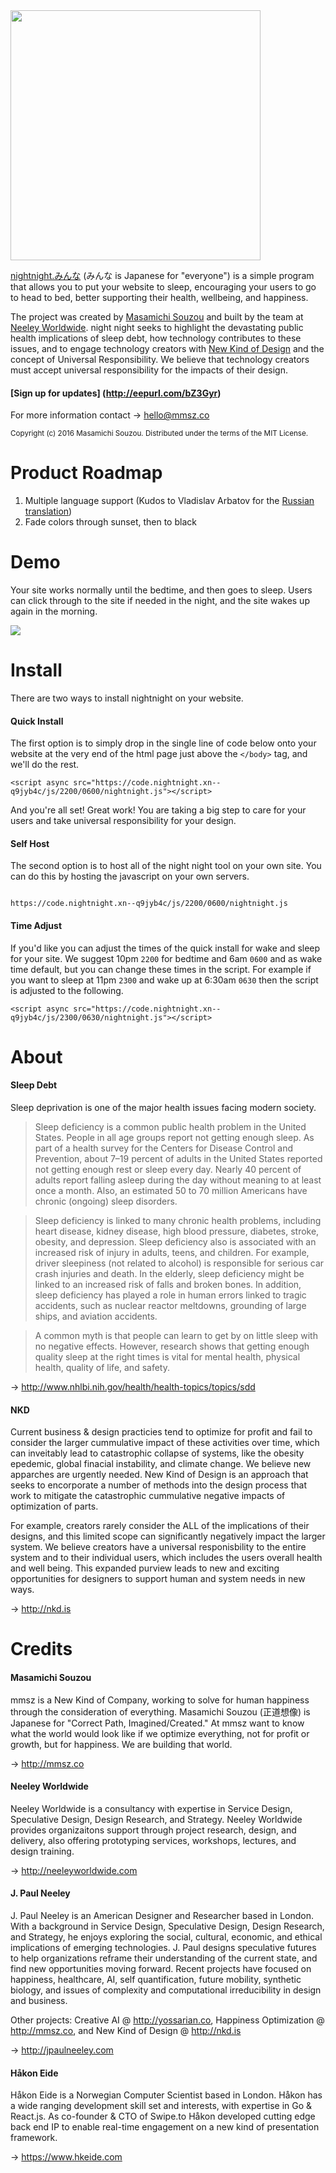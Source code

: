<img src="http://neeleyworldwide.com/night_night_everyone.png" width="400">

[nightnight.みんな](http://nightnight.みんな) (みんな is Japanese for "everyone") is a simple program that allows you to put your website to sleep, encouraging your users to go to head to bed, better supporting their health, wellbeing, and happiness.

The project was created by [Masamichi Souzou](http://mmsz.co) and built by the team at [Neeley Worldwide](http://neeleyworldwide.com). night night seeks to highlight the devastating public health implications of sleep debt, how technology contributes to these issues, and to engage technology creators with [New Kind of Design](http://nkd.is) and the concept of Universal Responsibility. We believe that technology creators must accept universal responsibility for the impacts of their design. 

#### [Sign up for updates] (http://eepurl.com/bZ3Gyr)

For more information contact → hello@mmsz.co


<sub>Copyright (c) 2016 Masamichi Souzou. Distributed under the terms of the MIT License.</sub>

# Product Roadmap 

1. Multiple language support (Kudos to Vladislav Arbatov for the [Russian translation](https://github.com/arbdigital/nightnight_ru))
2. Fade colors through sunset, then to black

# Demo

Your site works normally until the bedtime, and then goes to sleep. Users can click through to the site if needed in the night, and the site wakes up again in the morning.

<img src="https://neeleyworldwide.com/night_night_Screenshot.png" >

# Install

There are two ways to install nightnight on your website. 

#### Quick Install

The first option is to simply drop in the single line of code below onto your website at the very end of the html page just above the `</body>` tag, and we'll do the rest.

```
<script async src="https://code.nightnight.xn--q9jyb4c/js/2200/0600/nightnight.js"></script>
```

And you're all set! Great work! You are taking a big step to care for your users and take universal responsibility for your design.



#### Self Host

The second option is to host all of the night night tool on your own site. You can do this by hosting the javascript on your own servers. 

```

https://code.nightnight.xn--q9jyb4c/js/2200/0600/nightnight.js

```


#### Time Adjust

If you'd like you can adjust the times of the quick install for wake and sleep for your site. We suggest 10pm `2200` for bedtime and 6am `0600` and as wake time default, but you can change these times in the script. For example if you want to sleep at 11pm `2300` and wake up at 6:30am `0630` then the script is adjusted to the following. 

```
<script async src="https://code.nightnight.xn--q9jyb4c/js/2300/0630/nightnight.js"></script>
```

# About

#### Sleep Debt
Sleep deprivation is one of the major health issues facing modern society.

> Sleep deficiency is a common public health problem in the United States. People in all age groups report not getting enough sleep. As part of a health survey for the Centers for Disease Control and Prevention, about 7–19 percent of adults in the United States reported not getting enough rest or sleep every day. Nearly 40 percent of adults report falling asleep during the day without meaning to at least once a month.  Also, an estimated 50 to 70 million Americans have chronic (ongoing) sleep disorders.

> Sleep deficiency is linked to many chronic health problems, including heart disease, kidney disease, high blood pressure, diabetes, stroke, obesity, and depression. Sleep deficiency also is associated with an increased risk of injury in adults, teens, and children. For example, driver sleepiness (not related to alcohol) is responsible for serious car crash injuries and death. In the elderly, sleep deficiency might be linked to an increased risk of falls and broken bones. In addition, sleep deficiency has played a role in human errors linked to tragic accidents, such as nuclear reactor meltdowns, grounding of large ships, and aviation accidents.

> A common myth is that people can learn to get by on little sleep with no negative effects. However, research shows that getting enough quality sleep at the right times is vital for mental health, physical health, quality of life, and safety.

→ http://www.nhlbi.nih.gov/health/health-topics/topics/sdd


#### NKD

Current business & design practicies tend to optimize for profit and fail to consider the larger cummulative impact of these activities over time, which can inveitably lead to catastrophic collapse of systems, like the obesity epedemic, global finacial instability, and climate change. We believe new apparches are urgently needed. New Kind of Design is an approach that seeks to encorporate a number of methods into the design process that work to mitigate the catastrophic cummulative negative impacts of optimization of parts. 

For example, creators rarely consider the ALL of the implications of their designs, and this limited scope can significantly negatively impact the larger system. We believe creators have a universal responisbility to the entire system and to their individual users, which includes the users overall health and well being. This expanded purview leads to new and exciting opportunities for designers to support human and system needs in new ways. 

→ http://nkd.is


# Credits

#### Masamichi Souzou  

mmsz is a New Kind of Company, working to solve for human happiness through the consideration of everything. Masamichi Souzou (正道想像) is Japanese for "Correct Path, Imagined/Created." At mmsz want to know what the world would look like if we optimize everything, not for profit or growth, but for happiness. We are building that world.

→ http://mmsz.co

#### Neeley Worldwide

Neeley Worldwide is a consultancy with expertise in Service Design, Speculative Design, Design Research, and Strategy. Neeley Worldwide provides organizaitons support through project research, design, and delivery, also offering prototyping services, workshops, lectures, and design training. 

→ http://neeleyworldwide.com

#### J. Paul Neeley

J. Paul Neeley is an American Designer and Researcher based in London. With a background in Service Design, Speculative Design, Design Research, and Strategy, he enjoys exploring the social, cultural, economic, and ethical implications of emerging technologies. J. Paul designs speculative futures to help organizations reframe their understanding of the current state, and find new opportunities moving forward. Recent projects have focused on happiness, healthcare, AI, self quantification, future mobility, synthetic biology, and issues of complexity and computational irreducibility in design and business. 

Other projects: Creative AI @ http://yossarian.co, Happiness Optimization @ http://mmsz.co, and New Kind of Design @ http://nkd.is

→ http://jpaulneeley.com

#### Håkon Eide

Håkon Eide is a Norwegian Computer Scientist based in London. Håkon has a wide ranging development skill set and interests, with expertise in Go & React.js. As co-founder & CTO of Swipe.to Håkon developed cutting edge back end IP to enable real-time engagement on a new kind of presentation framework. 

→ https://www.hkeide.com


